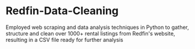 # Redfin-Data-Cleaning

Employed web scraping and data analysis techniques in Python to gather, structure and clean over 1000+ rental
listings from Redfin's website, resulting in a CSV file ready for further analysis
